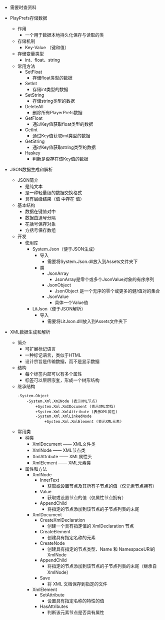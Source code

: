 
- 需要时查资料

- PlayPrefs存储数据
	- 作用
		- 一个用于数据本地持久化保存与读取的类
	- 存储机制
		- Key-Value （键和值）
	- 存储变量类型
		- int、float、string
	- 常用方法
		- SetFloat
			- 存储float类型的数据
		- Setlnt
			- 存储int类型的数据
		- SetString
			- 存储string类型的数据
		- DeleteAll
			- 删除所有PlayerPrefs数据
		- GetFloat
			- 通过Key值获取float类型的数据
		- GetInt
			- 通过Key值获取imt类型的数据
		- GetString
			- 通过Key值获取string类型的数据
		- Haskey
			- 判新是否存在该Key值的数据

- JSON数据生成和解析
	- JSON简介
		- 是纯文本
		- 是一种轻量级的数据交换格式
		- 具有层级结果（值 中存在 值）
	- 基本结构
		- 数据在键值对中
		- 数据由逗号分隔
		- 花括号保存对象
		- 方括号保存数组
	- 开发
		- 使用库
			- System.Json（便于JSON生成）
				- 导入
					- 需要将System.Json.dll放入到Assets文件夹下
				- 类
					- JsonArray
						- JsonArray是零个或多个JsonValue对象的有序序列
					- JsonObject
						- JsonObject 是一个无序的零个或更多的健/值对的集合
					- JsonValue
						- 具体一个Value值
			- LitJson（便于JSON解析）
				- 导入
					- 需要将LitJson.dlll放入到Assets文件夹下

- XML数据生成和解析
	- 简介
		- 可扩展标记语言
		- 一种标记语言，类似于HTML
		- 设计宗旨是传输数据，而不是显示数据
	- 结构
		- 每个标签内部可以有多个属性
		- 标签可以层层嵌套，形成一个树形结构
	- 继承结构
	  ```
	  -System.Object
		  -System.Xml.XmINode (表示XML节点)
			  +System.Xml.XmIDocument (表示XML文档)
			  +System.Xml.XmlAttribute (表示XML属性)
			  -System.Xml.XmlLinkedNode
				  +System.Xml.XmlElement (表示XML元素)
      ```
	- 常用类
		- 种类
			- XmIDocument —— XML文件类
			- XmINode —— XML节点类
			- XmlAttribute —— XML属性头
			- XmIElement —— XML元素类
		- 属性和方法
			- XmINode 
				- InnerText
					- 获取或设置节点及其所有子节点的值（仅元素节点拥有）
				- Value
					- 获取或设置节点的值（仅属性节点拥有）
				- AppendChild
					- 将指定的节点添加到该节点的子节点列表的末尾
			- XmIDocument
				- CreateXmlDeclaration
					- 创建一个具有指定值的 XmIDeclaration 节点
				- CreateElement
					- 创建具有指定名称的元素
				- CreateNode
					- 创建具有指定的节点类型、Name 和 NamespaceURI的XmINode
				- AppendChild
					- 将指定的节点添加到该节点的子节点列表的末尾（继承自XmINode）
				- Save
					- 将 XML 文档保存到指定的文件
			- XmlElement
				- SetAttribute
					- 设置具有指定名称的特性的值
				- HasAttributes
					- 判断该元素节点是否具有属性
		